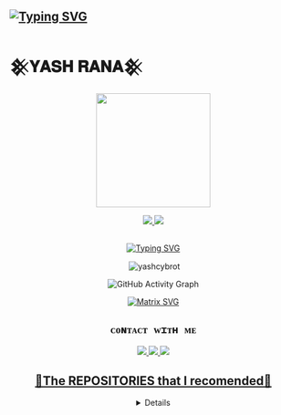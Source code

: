 ## [![Typing SVG](https://readme-typing-svg.herokuapp.com?font=Rockstar-ExtraBold&color=F045EB&lines=𝐖𝐄𝐋𝐂𝐎𝐌𝐄+𝐓𝐎+𝐘𝐀𝐒𝐇+𝐏𝐑𝐎𝐅𝐈𝐋𝐄.;𝐇𝐄𝐑𝐄+𝐘𝐎𝐔+𝐂𝐀𝐍+𝐅𝐈𝐍𝐃+𝐏𝐑𝐎𝐉𝐄𝐂𝐓𝐒;𝐓𝐇𝐀𝐍𝐊𝐒+𝐅𝐎𝐑+𝐕𝐈𝐒𝐈𝐓𝐈𝐍𝐆+𝐎𝐔𝐑+𝐑𝐎𝐅𝐈𝐋𝐄 )](https://git.io/typing-svg)

# 𒆜𝐘𝐀𝐒𝐇 𝐑𝐀𝐍𝐀𒆜

<div align="center">
  <img border-radius: 15px src="https://avatars.githubusercontent.com/u/79310401?v=4" width="200" height="200"/>

<p align="center">
  <a href="https://instagram.com/mr._hacktivist"><img src="https://img.shields.io/badge/Instagram-E4405F?style=for-the-badge&logo=instagram&logoColor=white"/> 
  <a href="https://wa.me/12062785249"><img src="https://img.shields.io/badge/WhatsApp-25D366?style=for-the-badge&logo=whatsapp&logoColor=white" />
</p>

## <!-- Typing SVG -->
<p align="center">
    <a href="https://git.io/J0hKr">
  <img
 src="https://readme-typing-svg.herokuapp.com?size=30&width=800&lines=𒆜𝐘𝐀𝐒𝐇+𝐑𝐀𝐍𝐀𒆜;IS+ALWAYS+HERE+FOR+YOUR+HELP."
            alt="Typing SVG"
        />
    </a>
</p>

<p align="center">
<p>&nbsp;<img align="center" src="https://github-readme-stats.vercel.app/api?username=yash-rana0101&show_icons=true&theme=dark&locale=en"alt="yashcybrot" /></p>
    
  <div align="center">
       
  ![GitHub Activity Graph](https://github-readme-activity-graph.vercel.app/graph?username=yash-rana0101&bg_color=000000&color=4fff67&line=4fff67&point=ffffff&area=true&hide_border=true)
  </div>
 

  [![Matrix SVG](https://raw.githubusercontent.com/rodrigograca31/rodrigograca31/master/matrix.svg)](https://chat.whatsapp.com/Imi0xFyoBmIBUSc7C947TL)

## ```ᴄᴏɴᴛᴀᴄᴛ ᴡɪᴛʜ ᴍᴇ```
<p align="center">
<a href="https://wa.me/12266460654"><img src="https://img.shields.io/badge/Contact Hacktivist-25D366?style=for-the-badge&logo=whatsapp&logoColor=white" />
<a href="https://chat.whatsapp.com/Imi0xFyoBmIBUSc7C947TL"><img src="https://img.shields.io/badge/Join Official GC-25D366?style=for-the-badge&logo=whatsapp&logoColor=white" />
<a href="https://youtube.com/channel/UCB1xRDTNMjT7XesNaELK20w"><img src="https://img.shields.io/badge/Subscribe-ff0000?style=for-the-badge&logo=youtube&logoColor=ff000000&link=https://www.youtube.com/c/BOTINDO" /><br>
</p>

## 🚀The REPOSITORIES that I recomended🚀
<details>
<summary>Click Here</summary>

Wizard-ser[![ReadMe Card](https://github-readme-stats.vercel.app/api/pin/?username=Mr-hacktivist01&repo=RiderBotMD&theme=buefy)](https://github.com/yashcybrot/RiderBotMD)

Dogebot3[![ReadMe Card](https://github-readme-stats.vercel.app/api/pin/?username=Mr-hacktivist01&repo=HACKTIBOTMD&theme=buefy)](https://github.com/yashcybrot/HACKTIBOTMD)

kaoi[![ReadMe Card](https://github-readme-stats.vercel.app/api/pin/?username=Mr-hacktivist01&repo=Hacktbotmd2&theme=buefy)](https://github.com/yashcybrot/Hacktbotmd2)

